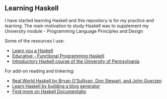 ## Learning Haskell

I have started learning Haskell and this repository is for my practice and learning.
The main motivation to study Haskell was to supplement my University module - Programming Language Principles and Design

Some of the resources I use: 

- [Learn you a Haskell](https://learnyouahaskell.github.io/chapters.html)
- [Educative - Functional Programming Haskell](https://www.educative.io/courses/functional-programming-haskell)
- [Introductory Haskell course of the University of Pennsylvania](https://www.seas.upenn.edu/~cis1940/spring13/lectures.html)

For add-on reading and tinkering: 

- [Real World Haskell by Bryan O'Sullivan, Don Stewart, and John Goerzen](https://book.realworldhaskell.org/read/)
- [Learn Haskell by building a blog generator](https://learn-haskell.blog/)
- [Find more on Haskell Documentatio](https://www.haskell.org/documentation/)